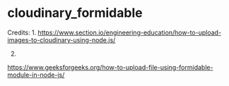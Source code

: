 # cloudinary_formidable

Credits:
1.
https://www.section.io/engineering-education/how-to-upload-images-to-cloudinary-using-node.js/

2.
https://www.geeksforgeeks.org/how-to-upload-file-using-formidable-module-in-node-js/
